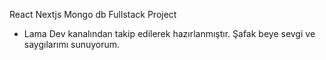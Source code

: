 React Nextjs Mongo db Fullstack Project
* Lama Dev kanalından takip edilerek hazırlanmıştır. Şafak beye sevgi ve saygılarımı sunuyorum.